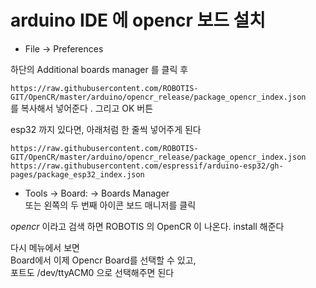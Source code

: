 # arduino IDE 에 opencr 보드 설치

- File -> Preferences   

하단의 Additional boards manager 를 클릭 후    

`https://raw.githubusercontent.com/ROBOTIS-GIT/OpenCR/master/arduino/opencr_release/package_opencr_index.json`   
를 복사해서 넣어준다 . 그리고 OK 버튼

esp32 까지 있다면, 아래처럼 한 줄씩 넣어주게 된다 
```
https://raw.githubusercontent.com/ROBOTIS-GIT/OpenCR/master/arduino/opencr_release/package_opencr_index.json
https://raw.githubusercontent.com/espressif/arduino-esp32/gh-pages/package_esp32_index.json
```


- Tools -> Board: -> Boards Manager   
또는 왼쪽의 두 번째 아이콘 보드 매니저를 클릭

*opencr* 이라고 검색 하면 ROBOTIS 의 OpenCR 이 나온다. install 해준다   

다시 메뉴에서 보면  
Board에서 이제 Opencr Board를 선택할 수 있고,   
포트도 /dev/ttyACM0 으로 선택해주면 된다   

